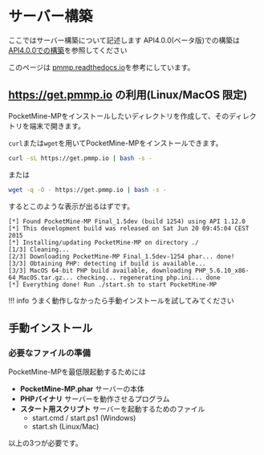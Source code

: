 # サーバー構築
ここではサーバー構築について記述します
API4.0.0(ベータ版)での構築は[API4.0.0での構築](./build-in-API4.html)を参照してください

このページは [pmmp.readthedocs.io](https://pmmp.readthedocs.io/en/rtfd/installation/requirements.html)を参考にしています。

## https://get.pmmp.io の利用(Linux/MacOS 限定)
PocketMine-MPをインストールしたいディレクトリを作成して、そのディレクトリを端末で開きます。

`curl`または`wget`を用いてPocketMine-MPをインストールできます。
```bash
curl -sL https://get.pmmp.io | bash -s -
```
または
```bash
wget -q -O - https://get.pmmp.io | bash -s -
```
するとこのような表示が出るはずです。
```
[*] Found PocketMine-MP Final_1.5dev (build 1254) using API 1.12.0
[*] This development build was released on Sat Jun 20 09:45:04 CEST 2015
[*] Installing/updating PocketMine-MP on directory ./
[1/3] Cleaning...
[2/3] Downloading PocketMine-MP Final_1.5dev-1254 phar... done!
[3/3] Obtaining PHP: detecting if build is available...
[3/3] MacOS 64-bit PHP build available, downloading PHP_5.6.10_x86-64_MacOS.tar.gz... checking... regenerating php.ini... done
[*] Everything done! Run ./start.sh to start PocketMine-MP
```
!!! info
    うまく動作しなかったら手動インストールを試してみてください

## 手動インストール
### 必要なファイルの準備
PocketMine-MPを最低限起動するためには
- **PocketMine-MP.phar** サーバーの本体
- **PHPバイナリ** サーバーを動作させるプログラム
- **スタート用スクリプト** サーバーを起動するためのファイル
    - start.cmd / start.ps1 (Windows)
    - start.sh (Linux/Mac)

以上の3つが必要です。

